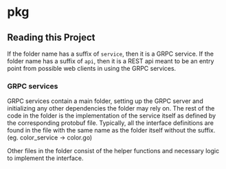 # pkg

## Reading this Project

If the folder name has a suffix of `service`, then it is a GRPC service.
If the folder name has a suffix of `api`, then it is a REST api meant to be an entry point from possible web clients in using the GRPC services.

### GRPC services

GRPC services contain a main folder, setting up the GRPC server and initializing any other dependencies the folder may rely on. The rest of the code in the folder is the implementation of the service itself as defined by the corresponding protobuf file. Typically, all the interface definitions are found in the file with the same name as the folder itself without the suffix. (eg. color_service -> color.go)

Other files in the folder consist of the helper functions and necessary logic to implement the interface.
